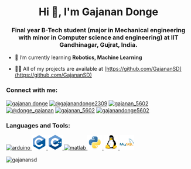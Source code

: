 <h1 align="center">Hi 👋, I'm Gajanan Donge</h1>
<h3 align="center">Final year B-Tech student (major in Mechanical engineering with minor in Computer science and engineering) at IIT Gandhinagar, Gujrat, India.</h3>

- 🌱 I’m currently learning **Robotics, Machine Learning**

- 👨‍💻 All of my projects are available at [https://github.com/GajananSD](https://github.com/GajananSD)

<h3 align="left">Connect with me:</h3>
<p align="left">
<a href="https://www.linkedin.com/in/gajanan-donge-a574b3223" target="blank"><img align="center" src="https://raw.githubusercontent.com/rahuldkjain/github-profile-readme-generator/master/src/images/icons/Social/linked-in-alt.svg" alt="gajanan donge" height="30" width="40" /></a>
<a href="https://www.youtube.com/@gajanandonge2309" target="blank"><img align="center" src="https://raw.githubusercontent.com/rahuldkjain/github-profile-readme-generator/master/src/images/icons/Social/youtube.svg" alt="@gajanandonge2309" height="30" width="40" /></a>
<a href="https://www.codechef.com/users/gajanan_5602" target="blank"><img align="center" src="https://cdn.jsdelivr.net/npm/simple-icons@3.1.0/icons/codechef.svg" alt="gajanan_5602" height="30" width="40" /></a>
<a href="https://www.hackerrank.com/donge_gajanan" target="blank"><img align="center" src="https://raw.githubusercontent.com/rahuldkjain/github-profile-readme-generator/master/src/images/icons/Social/hackerrank.svg" alt="@donge_gajanan" height="30" width="40" /></a>
<a href="https://codeforces.com/profile/gajanan_5602" target="blank"><img align="center" src="https://raw.githubusercontent.com/rahuldkjain/github-profile-readme-generator/master/src/images/icons/Social/codeforces.svg" alt="gajanan_5602" height="30" width="40" /></a>
<a href="https://www.leetcode.com/gajanandonge5602" target="blank"><img align="center" src="https://raw.githubusercontent.com/rahuldkjain/github-profile-readme-generator/master/src/images/icons/Social/leet-code.svg" alt="gajanandonge5602" height="30" width="40" /></a>
</p>


<h3 align="left">Languages and Tools:</h3>
<p align="left"> <a href="https://www.arduino.cc/" target="_blank" rel="noreferrer"> <img src="https://cdn.worldvectorlogo.com/logos/arduino-1.svg" alt="arduino" width="40" height="40"/> </a> <a href="https://www.cprogramming.com/" target="_blank" rel="noreferrer"> <img src="https://raw.githubusercontent.com/devicons/devicon/master/icons/c/c-original.svg" alt="c" width="40" height="40"/> </a> <a href="https://www.w3schools.com/cpp/" target="_blank" rel="noreferrer"> <img src="https://raw.githubusercontent.com/devicons/devicon/master/icons/cplusplus/cplusplus-original.svg" alt="cplusplus" width="40" height="40"/> </a> <a href="https://www.mathworks.com/" target="_blank" rel="noreferrer"> <img src="https://upload.wikimedia.org/wikipedia/commons/2/21/Matlab_Logo.png" alt="matlab" width="40" height="40"/> </a> <a href="https://www.python.org" target="_blank" rel="noreferrer"> <img src="https://raw.githubusercontent.com/devicons/devicon/master/icons/python/python-original.svg" alt="python" width="40" height="40"/> </a> <a href="https://www.linux.org/" target="_blank" rel="noreferrer"> <img src="https://raw.githubusercontent.com/devicons/devicon/master/icons/linux/linux-original.svg" alt="linux" width="40" height="40"/> </a> <a href="https://www.mysql.com/" target="_blank" rel="noreferrer"> <img src="https://raw.githubusercontent.com/devicons/devicon/master/icons/mysql/mysql-original-wordmark.svg" alt="mysql" width="40" height="40"/> </a> </p>

<p><img align="center" src="https://github-readme-stats.vercel.app/api/top-langs?username=gajanansd&show_icons=true&locale=en&layout=compact" alt="gajanansd" /></p>
